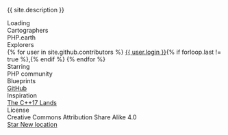 <p class="pe-center">{{ site.description }}</p>

<div class="ui inverted segment pe-map-segment">
  <div id="pe-dimmer" class="ui enabled inverted dimmer">
    <div id="pe-loader" class="ui text loader">Loading</div>
  </div>

  <div class="pe-container">
    <div id="phplandsmap" data-map-src="{% if jekyll.environment != 'development' %}{{ site.app.map_url }}{% endif %}"><div id="tooltip"></div><div id="coordinates"></div></div>
  </div>
</div>

<div class="ui inverted large list">
  <div class="item">
    <i class="compass icon"></i>
    <div class="content">
      <div class="header">Cartographers</div>
      <div class="description">PHP.earth</div>
    </div>
  </div>
  <div class="item">
    <i class="binoculars icon"></i>
    <div class="content">
      <div class="header">Explorers</div>
      <div class="description">
        {% for user in site.github.contributors %}
          <a href="{{ user.html_url }}">{{ user.login }}</a>{% if forloop.last != true %},{% endif %}
        {% endfor %}
      </div>
    </div>
  </div>
  <div class="item">
    <i class="map marker alternate icon"></i>
    <div class="content">
      <div class="header">Starring</div>
      <div class="description">PHP community</div>
    </div>
  </div>
  <div class="item">
    <i class="github icon"></i>
    <div class="content">
      <div class="header">Blueprints</div>
      <div class="description"><a href="https://github.com/phpearth/php-lands">GitHub</a></div>
    </div>
  </div>
  <div class="item">
    <i class="lightbulb outline icon"></i>
    <div class="content">
      <div class="header">Inspiration</div>
      <div class="description"><a href="https://fearlesscoder.blogspot.si/2017/02/the-c17-lands.html" target="_blank">The C++17 Lands</a></div>
    </div>
  </div>
  <div class="item">
    <i class="creative commons icon"></i>
    <div class="content">
      <div class="header">License</div>
      <div class="description">Creative Commons Attribution Share Alike 4.0</div>
    </div>
  </div>
</div>

<div class="ui horizontal inverted divider header"><i class="share square outline icon"></i></div>

<div class="pe-sidebar-buttons">
  <a class="ui compact mini basic inverted button" href="https://github.com/phpearth/php-lands" target="_blank" data-tooltip="Star on GitHub" data-inverted="1">
    <i class="github large icon"></i>
    Star
  </a>

  <a class="ui compact mini basic inverted button" href="https://github.com/phpearth/php-lands/issues/new" target="_blank" data-tooltip="Discovered a new location for the map?" data-inverted="">
    <i class="anchor large icon"></i>
    New location
  </a>
</div>
